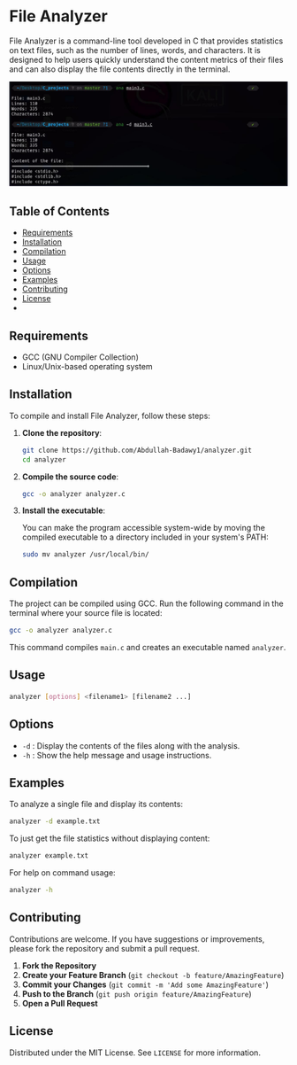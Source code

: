 
# File Analyzer

File Analyzer is a command-line tool developed in C that provides statistics on text files, such as the number of lines, words, and characters. It is designed to help users quickly understand the content metrics of their files and can also display the file contents directly in the terminal.

![File Analyzer Usage Example](./assets/analyzer.jpeg)

## Table of Contents

- [Requirements](#requirements)
- [Installation](#installation)
- [Compilation](#compilation)
- [Usage](#usage)
- [Options](#options)
- [Examples](#examples)
- [Contributing](#contributing)
- [License](#license)
- 

## Requirements

- GCC (GNU Compiler Collection)
- Linux/Unix-based operating system

## Installation

To compile and install File Analyzer, follow these steps:

1. **Clone the repository**:

    ```bash
    git clone https://github.com/Abdullah-Badawy1/analyzer.git
    cd analyzer
    ```

2. **Compile the source code**:

    ```bash
    gcc -o analyzer analyzer.c
    ```

3. **Install the executable**:

    You can make the program accessible system-wide by moving the compiled executable to a directory included in your system's PATH:

    ```bash
    sudo mv analyzer /usr/local/bin/
    ```

## Compilation

The project can be compiled using GCC. Run the following command in the terminal where your source file is located:

```bash
gcc -o analyzer analyzer.c
```

This command compiles `main.c` and creates an executable named `analyzer`.

## Usage

```bash
analyzer [options] <filename1> [filename2 ...]
```

## Options

- `-d` : Display the contents of the files along with the analysis.
- `-h` : Show the help message and usage instructions.

## Examples

To analyze a single file and display its contents:

```bash
analyzer -d example.txt
```

To just get the file statistics without displaying content:

```bash
analyzer example.txt
```

For help on command usage:

```bash
analyzer -h
```

## Contributing

Contributions are welcome. If you have suggestions or improvements, please fork the repository and submit a pull request.

1. **Fork the Repository**
2. **Create your Feature Branch** (`git checkout -b feature/AmazingFeature`)
3. **Commit your Changes** (`git commit -m 'Add some AmazingFeature'`)
4. **Push to the Branch** (`git push origin feature/AmazingFeature`)
5. **Open a Pull Request**

## License

Distributed under the MIT License. See `LICENSE` for more information.

